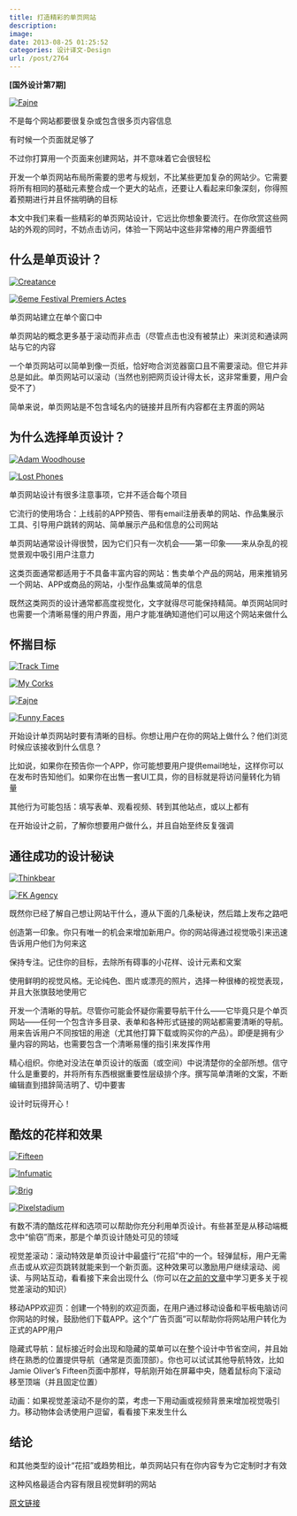 ```yaml
---
title: 打造精彩的单页网站
description: 
image: 
date: 2013-08-25 01:25:52
categories: 设计译文-Design
url: /post/2764
---
```


**[国外设计第7期]**

[![Fajne](http://designmodo.com/wp-content/uploads/2013/08/Fajne.jpg)](http://www.fajnechlopaki.com/)

不是每个网站都要很复杂或包含很多页内容信息

有时候一个页面就足够了

不过你打算用一个页面来创建网站，并不意味着它会很轻松

开发一个单页网站布局所需要的思考与规划，不比某些更加复杂的网站少。它需要将所有相同的基础元素整合成一个更大的站点，还要让人看起来印象深刻，你得照着预期进行并且怀揣明确的目标

本文中我们来看一些精彩的单页网站设计，它远比你想象要流行。在你欣赏这些网站的外观的同时，不妨点击访问，体验一下网站中这些非常棒的用户界面细节

## 什么是单页设计？

[![Creatance](http://designmodo.com/wp-content/uploads/2013/08/creatance.jpg)](http://www.creatance.nl/)

[![6eme Festival Premiers Actes](http://designmodo.com/wp-content/uploads/2013/08/6eme.jpg)](http://trvx-publics.eu/premiers-actes/)

单页网站建立在单个窗口中

单页网站的概念更多基于滚动而非点击（尽管点击也没有被禁止）来浏览和通读网站与它的内容

一个单页网站可以简单到像一页纸，恰好吻合浏览器窗口且不需要滚动。但它并非总是如此。单页网站可以滚动（当然也别把网页设计得太长，这非常重要，用户会受不了）

简单来说，单页网站是不包含域名内的链接并且所有内容都在主界面的网站

## 为什么选择单页设计？

[![Adam Woodhouse](http://designmodo.com/wp-content/uploads/2013/08/Adam-Woodhouse.jpg)](http://www.adamwoodhouse.co.uk/)

[![Lost Phones](http://designmodo.com/wp-content/uploads/2013/08/Lost-Phones.jpg)](http://lostphoneexperiment.nl/)

单页网站设计有很多注意事项，它并不适合每个项目

它流行的使用场合：上线前的APP预告、带有email注册表单的网站、作品集展示工具、引导用户跳转的网站、简单展示产品和信息的公司网站

单页网站通常设计得很赞，因为它们只有一次机会——第一印象——来从杂乱的视觉景观中吸引用户注意力

这类页面通常都适用于不具备丰富内容的网站：售卖单个产品的网站，用来推销另一个网站、APP或商品的网站，小型作品集或简单的信息

既然这类网页的设计通常都高度视觉化，文字就得尽可能保持精简。单页网站同时也需要一个清晰易懂的用户界面，用户才能准确知道他们可以用这个网站来做什么

## 怀揣目标

[![Track Time](http://designmodo.com/wp-content/uploads/2013/08/Track-Time.jpg)](http://www.itrackmytime.com/)

[![My Corks](http://designmodo.com/wp-content/uploads/2013/08/My-Corks.jpg)](http://www.myowncorks.com/)

[![Fajne](http://designmodo.com/wp-content/uploads/2013/08/Fajne.jpg)](http://www.fajnechlopaki.com/)

[![Funny Faces](http://designmodo.com/wp-content/uploads/2013/08/Funny-Faces.jpg)](http://funnyfacescamera.com/)

开始设计单页网站时要有清晰的目标。你想让用户在你的网站上做什么？他们浏览时候应该接收到什么信息？

比如说，如果你在预告你一个APP，你可能想要用户提供email地址，这样你可以在发布时告知他们。如果你在出售一套UI工具，你的目标就是将访问量转化为销量

其他行为可能包括：填写表单、观看视频、转到其他站点，或以上都有

在开始设计之前，了解你想要用户做什么，并且自始至终反复强调

## 通往成功的设计秘诀

[![Thinkbear](http://designmodo.com/wp-content/uploads/2013/08/thinkbear.jpg)](http://www.thinkbear.net/)

[![FK Agency](http://designmodo.com/wp-content/uploads/2013/08/FK-Agency.jpg)](http://www.fk-agency.com/)

既然你已经了解自己想让网站干什么，遵从下面的几条秘诀，然后踏上发布之路吧

创造第一印象。你只有唯一的机会来增加新用户。你的网站得通过视觉吸引来迅速告诉用户他们为何来这

保持专注。记住你的目标，去除所有碍事的小花样、设计元素和文案

使用鲜明的视觉风格。无论纯色、图片或漂亮的照片，选择一种很棒的视觉表现，并且大张旗鼓地使用它

开发一个清晰的导航。尽管你可能会怀疑你需要导航干什么——它毕竟只是个单页网站——任何一个包含许多目录、表单和各种形式链接的网站都需要清晰的导航。用来告诉用户不同按钮的用途（尤其他打算下载或购买你的产品）。即便是拥有少量内容的网站，也需要包含一个清晰易懂的指引来发挥作用

精心组织。你绝对没法在单页设计的版面（或空间）中说清楚你的全部所想。信守什么是重要的，并将所有东西根据重要性层级排个序。撰写简单清晰的文案，不断编辑直到措辞简洁明了、切中要害

设计时玩得开心！

## 酷炫的花样和效果

[![Fifteen](http://designmodo.com/wp-content/uploads/2013/08/Fifteen.jpg)](http://www.fifteen.net/)

[![Infumatic](http://designmodo.com/wp-content/uploads/2013/08/Infumatic.jpg)](http://www.infomaticapp.com/)

[![Brig](http://designmodo.com/wp-content/uploads/2013/08/brig.jpg)](http://onemore.fr/brig/en/)

[![Pixelstadium](http://designmodo.com/wp-content/uploads/2013/08/pixelstadium.jpg)](http://pixelstadium.com/)

有数不清的酷炫花样和选项可以帮助你充分利用单页设计。有些甚至是从移动端概念中“偷窃”而来，那是个单页设计随处可见的领域

视觉差滚动：滚动特效是单页设计中最盛行“花招”中的一个。轻弹鼠标，用户无需点击或从欢迎页跳转就能来到一个新页面。这种效果可以激励用户继续滚动、阅读、与网站互动，看看接下来会出现什么（你可以在[之前的文章](http://designmodo.com/parallax-design/)中学习更多关于视觉差滚动的知识）

移动APP欢迎页：创建一个特别的欢迎页面，在用户通过移动设备和平板电脑访问你网站的时候，鼓励他们下载APP。这个“广告页面”可以帮助你将网站用户转化为正式的APP用户

隐藏式导航：鼠标接近时会出现和隐藏的菜单可以在整个设计中节省空间，并且始终在熟悉的位置提供导航（通常是页面顶部）。你也可以试试其他导航特效，比如Jamie Oliver’s Fifteen页面中那样，导航刚开始在屏幕中央，随着鼠标向下滚动移至顶端（并且固定位置）

动画：如果视觉差滚动不是你的菜，考虑一下用动画或视频背景来增加视觉吸引力。移动物体会诱使用户逗留，看看接下来发生什么

## 结论

和其他类型的设计“花招”或趋势相比，单页网站只有在你内容专为它定制时才有效

这种风格最适合内容有限且视觉鲜明的网站

[原文链接](http://designmodo.com/create-single-page-website/)